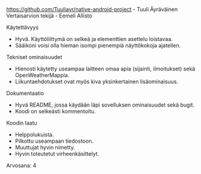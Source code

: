 https://github.com/Tuuliayr/native-android-project - Tuuli Äyräväinen
Vertaisarvion tekijä - Eemeli Allisto

Käytettävyys
- Hyvä. Käyttöliittymä on selkeä ja elementtien asettelu loistavaa. 
- Sääikoni voisi olla hieman isompi pienempiä näyttökokoja ajatellen.

Tekniset ominaisuudet
- Hienosti käytetty useampaa laitteen omaa apia (sijainti, ilmoitukset) sekä OpenWeatherMappia.
- Liikuntaehdotukset ovat myös kiva yksinkertainen lisäominaisuus.

Dokumentaatio
- Hyvä README, jossa käydään läpi sovelluksen ominaisuudet sekä bugit.
- Koodi on selkeästi kommentoitu.

Koodin laatu
- Helppolukuista.
- Pilkottu useampaan tiedostoon.
- Muuttujat hyvin nimetty.
- Hyvin toteutetut virheenkäsittelyt.

Arvosana: 4
